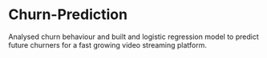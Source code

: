 # Churn-Prediction
Analysed churn behaviour and built and logistic regression model to predict future churners for a fast growing video streaming platform.

